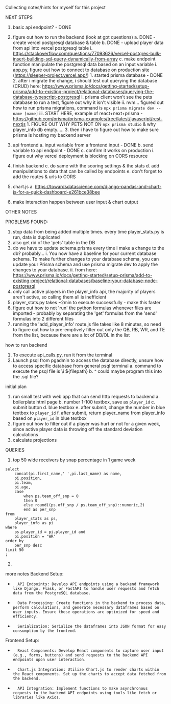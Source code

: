 Collecting notes/hints for myself for this project


NEXT STEPS
1. basic api endpoint? - DONE
2. figure out how to run the backend (look at gpt questions)
    a. DONE - create vercel postgresql database & table
    b. DONE - upload player data from api into vercel postgresql table
        i. https://stackoverflow.com/questions/77093626/vercel-postgres-bulk-insert-building-sql-query-dynamically-from-array
    c. make endpoint function manipulate the postgresql data based on an input variable
        i. app.py, figure out how to connect to database on production site (https://sleeper-project.vercel.app/)
            1. started prisma database - DONE
            2. after i migrate the change, i should test out querying the database (CRUD) here: https://www.prisma.io/docs/getting-started/setup-prisma/add-to-existing-project/relational-databases/querying-the-database-typescript-postgresql
                i. prisma client won't see the pets database to run a test, figure out why it isn't visible
                ii. nvm... figured out how to run prisma migrations, command is `npx prisma migrate dev --name [name]`
                iii. START HERE, example of react+next+prisma - https://github.com/prisma/prisma-examples/tree/latest/javascript/rest-nextjs
                    1. FIGURE OUT WHY PETS NOT ON `npx prisma studio` & why player_info db empty.....
            3. then i have to figure out how to make sure prisma is hosting my backend server
3. api frontend
    a. input variable from a frontend input - DONE
    b. send variable to api endpoint - DONE
    c. confirm it works on production
        i. figure out why vercel deployment is blocking on CORS resource
        
4. finish backend
    c. do same with the scoring settings & the stats
    d. add manipulations to data that can be called by endpoints
    e. don't forget to add the routes & urls to CORS
5. chart.js
    a. https://towardsdatascience.com/django-pandas-and-chart-js-for-a-quick-dashboard-e261bce38bee
6. make interaction happen between user input & chart output



OTHER NOTES


PROBLEMS FOUND:
1. stop data from being added multiple times. every time player_stats.py is run, data is duplicated
1. also get rid of the 'pets' table in the DB
1. do we have to update schema.prisma every time i make a change to the db? probably...
    i. You now have a baseline for your current database schema. To make further changes to your database schema, you can update your Prisma schema and use prisma migrate dev to apply the changes to your database.
    ii. from here: https://www.prisma.io/docs/getting-started/setup-prisma/add-to-existing-project/relational-databases/baseline-your-database-node-postgresql
2. only call active players in the player_info api, the majority of players aren't active, so calling them all is inefficient
3. player_stats.py takes ~2min to execute successfully - make this faster
4. figure out how to not 'run' the python formulas whenever files are imported - probably by separating the 'get' formulas from the 'send' formulas into 2 different files
5. running the 'add_player_info' route.js file takes like 8 minutes, so need to figure out how to pre-emptively filter out only the QB, RB, WR, and TE from the list, because there are a lot of DB/OL in the list

how to run backend

1. To execute api_calls.py, run it from the terminal
2. Launch psql from pgadmin to access the database directly, unsure how to access specific database from general psql terminal
    a. command to execute the psql file is \i ${filepath}
    b. ^ could maybe program this into the .sql file?

initial plan
1. run small test with web app that can send http requests to backend
    a. boilerplate html page
    b. number 1-100 textbox, save as `player_id`
    c. submit button
    d. blue textbox
    e. after submit, change the number in blue textbox to `player_id`
    f. after submit, return player_name from player_info based on `player_id` in blue textbox
2. figure out how to filter out if a player was hurt or not for a given week, since active player data is throwing off the standard deviation calculations
3. calculate projections


QUERIES
1. top 50 wide receivers by snap percentage in 1 game week
```
select
    concat(pi.first_name,' ',pi.last_name) as name,
    pi.position,
    pi.team,
    pi.age,
    case
        when ps.team_off_snp = 0
        then 0
        else round((ps.off_snp / ps.team_off_snp)::numeric,2)
        end as per_snp
from 
    player_stats as ps,
    player_info as pi
where
    ps.player_id = pi.player_id and
    pi.position = 'WR'
order by
    per_snp desc
limit 50
;
```

2. 

more notes
Backend Setup:
* 		API Endpoints: Develop API endpoints using a backend framework like Django, Flask, or FastAPI to handle user requests and fetch data from the PostgreSQL database.
* 		Data Processing: Create functions in the backend to process data, perform calculations, and generate necessary dataframes based on user inputs. Ensure these operations are optimized for speed and efficiency.
* 		Serialization: Serialize the dataframes into JSON format for easy consumption by the frontend.
Frontend Setup:
* 		React Components: Develop React components to capture user input (e.g., forms, buttons) and send requests to the backend API endpoints upon user interaction.
* 		Chart.js Integration: Utilize Chart.js to render charts within the React components. Set up the charts to accept data fetched from the backend.
* 		API Integration: Implement functions to make asynchronous requests to the backend API endpoints using tools like fetch or libraries like Axios.



